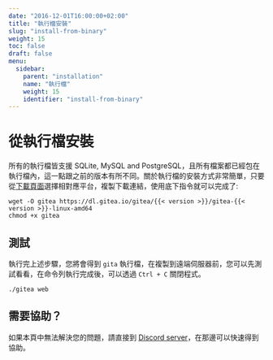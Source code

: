 ```yaml
---
date: "2016-12-01T16:00:00+02:00"
title: "執行檔安裝"
slug: "install-from-binary"
weight: 15
toc: false
draft: false
menu:
  sidebar:
    parent: "installation"
    name: "執行檔"
    weight: 15
    identifier: "install-from-binary"
---
```


# 從執行檔安裝

所有的執行檔皆支援 SQLite, MySQL and PostgreSQL，且所有檔案都已經包在執行檔內，這一點跟之前的版本有所不同。關於執行檔的安裝方式非常簡單，只要從[下載頁面](https://dl.gitea.io/gitea)選擇相對應平台，複製下載連結，使用底下指令就可以完成了:

```
wget -O gitea https://dl.gitea.io/gitea/{{< version >}}/gitea-{{< version >}}-linux-amd64
chmod +x gitea
```

## 測試

執行完上述步驟，您將會得到 `gita` 執行檔，在複製到遠端伺服器前，您可以先測試看看，在命令列執行完成後，可以透過 `Ctrl + C` 關閉程式。

```
./gitea web
```

## 需要協助？

如果本頁中無法解決您的問題，請直接到 [Discord server](https://discord.gg/Gitea)，在那邊可以快速得到協助。
